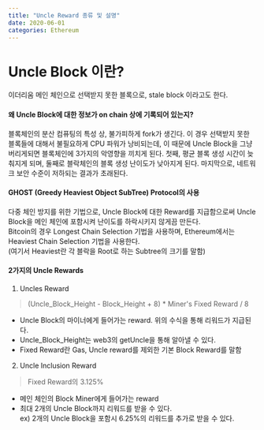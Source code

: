 ```yaml
---
title: "Uncle Reward 종류 및 설명"
date: 2020-06-01
categories: Ethereum
---
```


# Uncle Block 이란?
 이더리움 메인 체인으로 선택받지 못한 블록으로, stale block 이라고도 한다.

#### 왜 Uncle Block에 대한 정보가 on chain 상에 기록되어 있는지?
 블록체인의 분산 컴퓨팅의 특성 상, 불가피하게 fork가 생긴다. 이 경우 선택받지 못한 블록들에 대해서 불필요하게 CPU 파워가 낭비되는데,
 이 때문에 Uncle Block을 그냥 버리게되면 블록체인에 3가지의 악영향을 끼치게 된다. 첫째, 평균 블록 생성 시간이 늦춰지게 되며, 둘째로 블락체인의 블록 생성 난이도가 낮아지게 된다.
 마지막으로, 네트워크 보안 수준이 저하되는 결과가 초래된다. 
 
#### GHOST (Greedy Heaviest Object SubTree) Protocol의 사용
 다중 체인 방지를 위한 기법으로, Uncle Block에 대한 Reward를 지급함으로써 Uncle Block을 메인 체인에 포함시켜 난이도를 하락시키지 않게끔 만든다.   
 Bitcoin의 경우 Longest Chain Selection 기법을 사용하며, Ethereum에서는 Heaviest Chain Selection 기법을 사용한다.   
 (여기서 Heaviest란 각 블락을 Root로 하는 Subtree의 크기를 말함)
 
 
#### 2가지의 Uncle Rewards
 
 1. Uncles Reward
 > (Uncle_Block_Height - Block_Height + 8) * Miner's Fixed Reward / 8    

- Uncle Block의 마이너에게 들어가는 reward. 위의 수식을 통해 리워드가 지급된다.   
- Uncle_Block_Height는 web3의 getUncle을 통해 알아낼 수 있다.
- Fixed Reward란 Gas, Uncle reward를 제외한 기본 Block Reward를 말함
 
 2. Uncle Inclusion Reward
 > Fixed Reward의 3.125% 
  
- 메인 체인의 Block Miner에게 들어가는 reward   
- 최대 2개의 Uncle Block까지 리워드를 받을 수 있다.   
 ex) 2개의 Uncle Block을 포함시 6.25%의 리워드를 추가로 받을 수 있다. 
  
  

